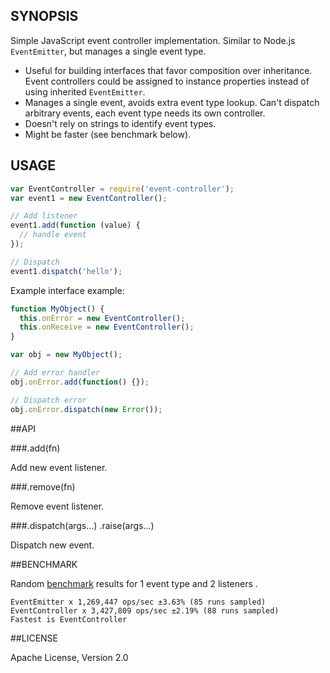 ## SYNOPSIS
Simple JavaScript event controller implementation. Similar to Node.js `EventEmitter`, but manages a single event type.

- Useful for building interfaces that favor composition over inheritance. Event controllers could be assigned to instance properties instead of using inherited `EventEmitter`.
- Manages a single event, avoids extra event type lookup. Can't dispatch arbitrary events, each event type needs its own controller.
- Doesn't rely on strings to identify event types.
- Might be faster (see benchmark below).

## USAGE

```js
var EventController = require('event-controller');
var event1 = new EventController();

// Add listener
event1.add(function (value) {
  // handle event
});

// Dispatch
event1.dispatch('hello');
```

Example interface example:

```js
function MyObject() {
  this.onError = new EventController();
  this.onReceive = new EventController();
}

var obj = new MyObject();

// Add error handler
obj.onError.add(function() {});

// Dispatch error
obj.onError.dispatch(new Error());
```

##API

###.add(fn)

Add new event listener.

###.remove(fn)

Remove event listener.

###.dispatch(args...) .raise(args...)

Dispatch new event.

##BENCHMARK

Random [benchmark](https://github.com/runtimejs/event-controller/blob/master/benchmark.js) results for 1 event type and 2 listeners .

```
EventEmitter x 1,269,447 ops/sec ±3.63% (85 runs sampled)
EventController x 3,427,809 ops/sec ±2.19% (88 runs sampled)
Fastest is EventController
```


##LICENSE

Apache License, Version 2.0
